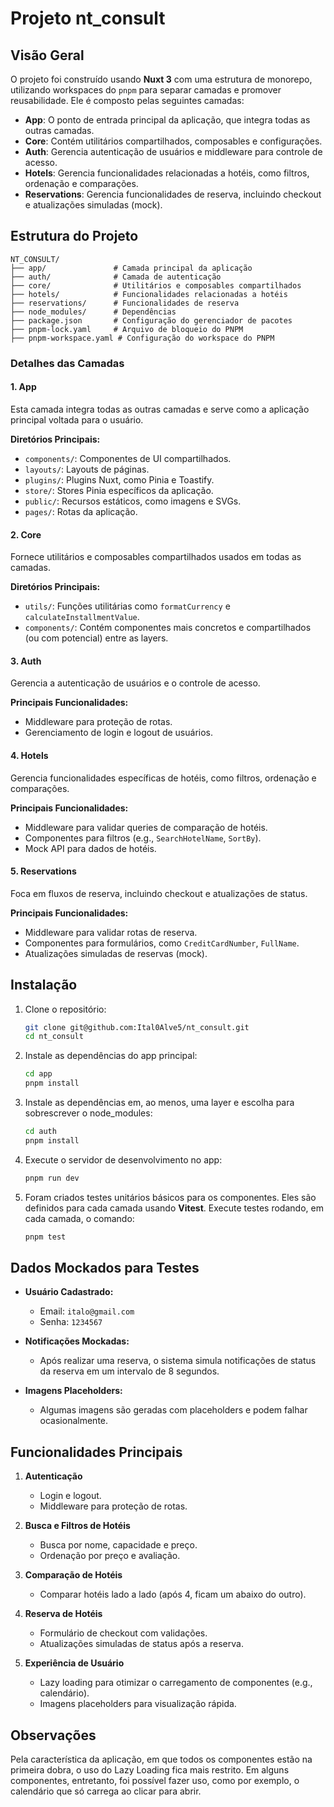 # Projeto nt_consult

## Visão Geral
O projeto foi construído usando **Nuxt 3** com uma estrutura de monorepo, utilizando workspaces do `pnpm` para separar camadas e promover reusabilidade. Ele é composto pelas seguintes camadas:

- **App**: O ponto de entrada principal da aplicação, que integra todas as outras camadas.
- **Core**: Contém utilitários compartilhados, composables e configurações.
- **Auth**: Gerencia autenticação de usuários e middleware para controle de acesso.
- **Hotels**: Gerencia funcionalidades relacionadas a hotéis, como filtros, ordenação e comparações.
- **Reservations**: Gerencia funcionalidades de reserva, incluindo checkout e atualizações simuladas (mock).

## Estrutura do Projeto

```plaintext
NT_CONSULT/
├── app/               # Camada principal da aplicação
├── auth/              # Camada de autenticação
├── core/              # Utilitários e composables compartilhados
├── hotels/            # Funcionalidades relacionadas a hotéis
├── reservations/      # Funcionalidades de reserva
├── node_modules/      # Dependências
├── package.json       # Configuração do gerenciador de pacotes
├── pnpm-lock.yaml     # Arquivo de bloqueio do PNPM
├── pnpm-workspace.yaml # Configuração do workspace do PNPM
```

### Detalhes das Camadas

#### 1. **App**
Esta camada integra todas as outras camadas e serve como a aplicação principal voltada para o usuário.

**Diretórios Principais:**
- `components/`: Componentes de UI compartilhados.
- `layouts/`: Layouts de páginas.
- `plugins/`: Plugins Nuxt, como Pinia e Toastify.
- `store/`: Stores Pinia específicos da aplicação.
- `public/`: Recursos estáticos, como imagens e SVGs.
- `pages/`: Rotas da aplicação.

#### 2. **Core**
Fornece utilitários e composables compartilhados usados em todas as camadas.

**Diretórios Principais:**
- `utils/`: Funções utilitárias como `formatCurrency` e `calculateInstallmentValue`.
- `components/`: Contém componentes mais concretos e compartilhados (ou com potencial) entre as layers.

#### 3. **Auth**
Gerencia a autenticação de usuários e o controle de acesso.

**Principais Funcionalidades:**
- Middleware para proteção de rotas.
- Gerenciamento de login e logout de usuários.

#### 4. **Hotels**
Gerencia funcionalidades específicas de hotéis, como filtros, ordenação e comparações.

**Principais Funcionalidades:**
- Middleware para validar queries de comparação de hotéis.
- Componentes para filtros (e.g., `SearchHotelName`, `SortBy`).
- Mock API para dados de hotéis.

#### 5. **Reservations**
Foca em fluxos de reserva, incluindo checkout e atualizações de status.

**Principais Funcionalidades:**
- Middleware para validar rotas de reserva.
- Componentes para formulários, como `CreditCardNumber`, `FullName`.
- Atualizações simuladas de reservas (mock).


## Instalação

1. Clone o repositório:
   ```bash
   git clone git@github.com:Ital0Alve5/nt_consult.git
   cd nt_consult
   ```

2. Instale as dependências do app principal:
   ```bash
   cd app
   pnpm install
   ```
   
2. Instale as dependências em, ao menos, uma layer e escolha para sobrescrever o node_modules:
   ```bash
   cd auth
   pnpm install
   ```

4. Execute o servidor de desenvolvimento no app:
   ```bash
   pnpm run dev
   ```
   
5. Foram criados testes unitários básicos para os componentes. Eles são definidos para cada camada usando **Vitest**. Execute testes rodando, em cada camada, o comando:
   ```bash
   pnpm test
   ```

## Dados Mockados para Testes

- **Usuário Cadastrado:**
  - Email: `italo@gmail.com`
  - Senha: `1234567`

- **Notificações Mockadas:**
  - Após realizar uma reserva, o sistema simula notificações de status da reserva em um intervalo de 8 segundos.

- **Imagens Placeholders:**
  - Algumas imagens são geradas com placeholders e podem falhar ocasionalmente.


## Funcionalidades Principais

1. **Autenticação**
   - Login e logout.
   - Middleware para proteção de rotas.

2. **Busca e Filtros de Hotéis**
   - Busca por nome, capacidade e preço.
   - Ordenação por preço e avaliação.

3. **Comparação de Hotéis**
   - Comparar hotéis lado a lado (após 4, ficam um abaixo do outro).

4. **Reserva de Hotéis**
   - Formulário de checkout com validações.
   - Atualizações simuladas de status após a reserva.

5. **Experiência de Usuário**
   - Lazy loading para otimizar o carregamento de componentes (e.g., calendário).
   - Imagens placeholders para visualização rápida.


## Observações

Pela característica da aplicação, em que todos os componentes estão na primeira dobra, o uso do Lazy Loading fica mais restrito.
Em alguns componentes, entretanto, foi possível fazer uso, como por exemplo, o calendário que só carrega ao clicar para abrir.
